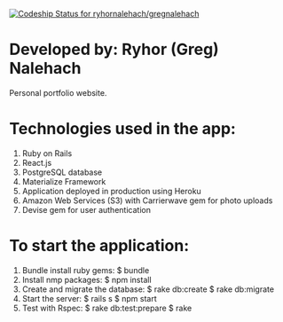 [ ![Codeship Status for ryhornalehach/gregnalehach](https://app.codeship.com/projects/e12ec0c0-bb54-0135-598e-7277cb23256d/status?branch=master)](https://app.codeship.com/projects/259331)

# Developed by: Ryhor (Greg) Nalehach
Personal portfolio website.

# Technologies used in the app:
  1. Ruby on Rails
  2. React.js
  3. PostgreSQL database
  4. Materialize Framework
  5. Application deployed in production using Heroku
  6. Amazon Web Services (S3) with Carrierwave gem for photo uploads
  7. Devise gem for user authentication

# To start the application:
  1. Bundle install ruby gems:
    $ bundle
  2. Install nmp packages:
    $ npm install
  3. Create and migrate the database:
    $ rake db:create
    $ rake db:migrate
  4. Start the server:
    $ rails s
    $ npm start
  5. Test with Rspec:
    $ rake db:test:prepare
    $ rake
